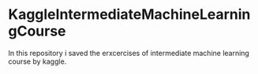 # KaggleIntermediateMachineLearningCourse
In this repository i saved the erxcercises of intermediate machine learning course by kaggle.
